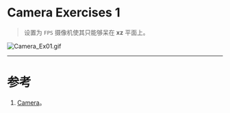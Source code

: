 # Camera Exercises 1

> 设置为 `FPS` 摄像机使其只能够呆在 **xz** 平面上。

![Camera_Ex01.gif](https://github.com/shenyuanluo/LearnOpenGL/tree/Ch01_Introduction/Sec07_Camera/Camera/Camera2.gif)



---


# 参考
1. [Camera](https://learnopengl.com/Getting-started/Camera)。